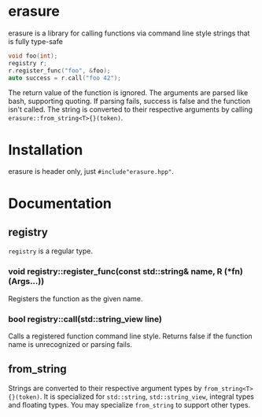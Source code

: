 # erasure
erasure is a library for calling functions via command line style strings that is fully type-safe

````c++
void foo(int);
registry r;
r.register_func("foo", &foo);
auto success = r.call("foo 42");
````

The return value of the function is ignored.
The arguments are parsed like bash, supporting quoting.
If parsing fails, success is false and the function isn't called.
The string is converted to their respective arguments by calling `erasure::from_string<T>{}(token)`.

# Installation
erasure is header only, just `#include"erasure.hpp"`.

# Documentation

## registry
`registry` is a regular type.

### void registry::register_func(const std::string& name, R (\*fn)(Args...))
Registers the function as the given name.

### bool registry::call(std::string_view line)
Calls a registered function command line style. Returns false if the function name is unrecognized or parsing fails.

## from_string
Strings are converted to their respective argument types by `from_string<T>{}(token)`.
It is specialized for `std::string`, `std::string_view`, integral types and floating types.
You may specialize `from_string` to support other types.
